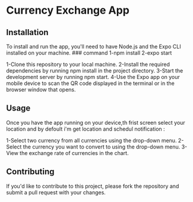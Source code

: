 # Currency Exchange App
## Installation
To install and run the app, you'll need to have Node.js and the Expo CLI installed on your machine.
    ### command
    1-npm install
    2-expo start

1-Clone this repository to your local machine.
2-Install the required dependencies by running npm install in the project directory.
3-Start the development server by running npm start.
4-Use the Expo app on your mobile device to scan the QR code displayed in the terminal or in the browser window that opens.
## Usage
Once you have the app running on your device,th frist screen select your location and by defoult i'm get location and schedul notification :

1-Select two currency from all currencies using the drop-down menu.
2-Select the currency you want to convert to using the drop-down menu.
3-View the exchange rate of currencies in the chart.


## Contributing
If you'd like to contribute to this project, please fork the repository and submit a pull request with your changes.

